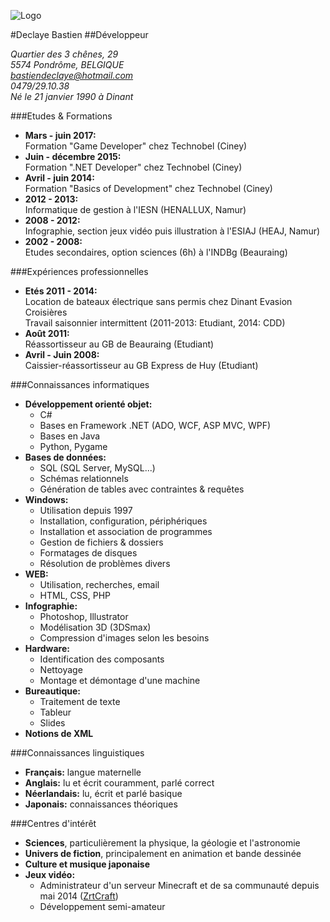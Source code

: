 ![Logo](https://imgfast.net/users/1614/34/62/52/avatars/5-85.jpg)

#Declaye Bastien
##Développeur

*Quartier des 3 chênes, 29*  
*5574 Pondrôme, BELGIQUE*  
*bastiendeclaye@hotmail.com*  
*0479/29.10.38*  
*Né le 21 janvier 1990 à Dinant*  

###Etudes & Formations
* **Mars - juin 2017:**  
Formation "Game Developer" chez Technobel (Ciney)
* **Juin - décembre 2015:**  
Formation ".NET Developer" chez Technobel (Ciney)
* **Avril - juin 2014:**  
Formation "Basics of Development" chez Technobel (Ciney)
* **2012 - 2013:**  
Informatique de gestion à l'IESN (HENALLUX, Namur)
* **2008 - 2012:**  
Infographie, section jeux vidéo puis illustration à l'ESIAJ (HEAJ, Namur)
* **2002 - 2008:**  
Etudes secondaires, option sciences (6h) à l'INDBg (Beauraing)

###Expériences professionnelles
* **Etés 2011 - 2014:**  
Location de bateaux électrique sans permis chez Dinant Evasion Croisières  
Travail saisonnier intermittent (2011-2013: Etudiant, 2014: CDD)
* **Août 2011:**  
Réassortisseur au GB de Beauraing (Etudiant)
* **Avril - Juin 2008:**  
Caissier-réassortisseur au GB Express de Huy (Etudiant)  

###Connaissances informatiques
* **Développement orienté objet:**
	* C#
	* Bases en Framework .NET (ADO, WCF, ASP MVC, WPF)
	* Bases en Java
	* Python, Pygame
* **Bases de données:**
	* SQL (SQL Server, MySQL...)
	* Schémas relationnels
	* Génération de tables avec contraintes & requêtes
* **Windows:**
	* Utilisation depuis 1997
	* Installation, configuration, périphériques
	* Installation et association de programmes
	* Gestion de fichiers & dossiers
	* Formatages de disques
	* Résolution de problèmes divers
* **WEB:**
	* Utilisation, recherches, email
	* HTML, CSS, PHP
* **Infographie:**
	* Photoshop, Illustrator
	* Modélisation 3D (3DSmax)
	* Compression d'images selon les besoins
* **Hardware:**
	* Identification des composants
	* Nettoyage
	* Montage et démontage d'une machine
* **Bureautique:**
	* Traitement de texte
	* Tableur
	* Slides
* **Notions de XML**

###Connaissances linguistiques
* **Français:** langue maternelle  
* **Anglais:** lu et écrit couramment, parlé correct  
* **Néerlandais:** lu, écrit et parlé basique  
* **Japonais:** connaissances théoriques

###Centres d'intérêt
* **Sciences**, particulièrement la physique, la géologie et l'astronomie
* **Univers de fiction**, principalement en animation et bande dessinée
* **Culture et musique japonaise**
* **Jeux vidéo:**
	* Administrateur d'un serveur Minecraft et de sa communauté depuis mai 2014 ([ZrtCraft](http://zrtcraft.forumactif.org/))
	* Développement semi-amateur